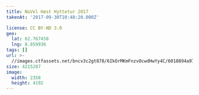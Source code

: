 ```yaml
---
title: NoVel Høst Hyttetur 2017
takenAt: '2017-09-30T10:48:20.000Z'

license: CC BY-ND 3.0
geo:
  lat: 62.767458
  lng: 8.859936
tags: []
url: >-
  //images.ctfassets.net/bncv3c2gt878/6IkOrMKmFnzvOcwdHwYy4C/6018894a97f4057dd73161f04c1aa499/novel-hst-hyttetur-2017_37437028901_o
size: 4215287
image:
  width: 2358
  height: 4192
---
```

